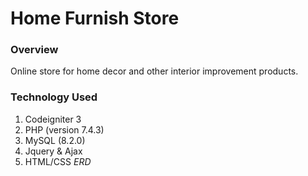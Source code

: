 # Home Furnish Store
### Overview
Online store for home decor and other interior improvement products.
### Technology Used
1. Codeigniter 3
2. PHP (version 7.4.3)
3. MySQL (8.2.0)
4. Jquery & Ajax
5. HTML/CSS
*ERD*

